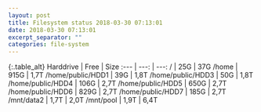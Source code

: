 ```yaml
---
layout: post
title: Filesystem status 2018-03-30 07:13:01
date: 2018-03-30 07:13:01
excerpt_separator: ""
categories: file-system
---
```

{:.table_alt}
Harddrive | Free | Size
:--- | ---: | ---:
/ | 25G | 37G
/home | 915G | 1,7T
/home/public/HDD1 | 39G | 1,8T
/home/public/HDD3 | 50G | 1,8T
/home/public/HDD4 | 106G | 2,7T
/home/public/HDD5 | 650G | 2,7T
/home/public/HDD6 | 829G | 2,7T
/home/public/HDD7 | 185G | 2,7T
/mnt/data2 | 1,7T | 2,0T
/mnt/pool | 1,9T | 6,4T
